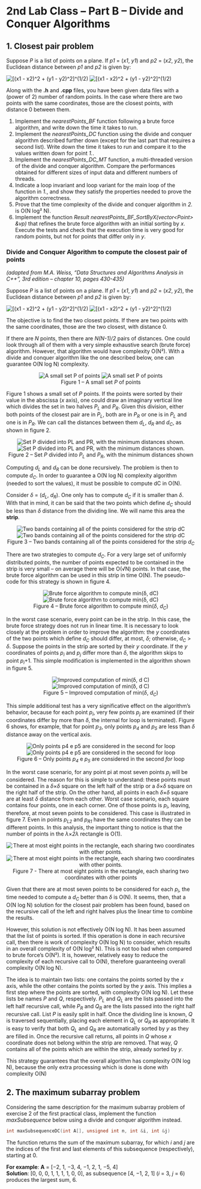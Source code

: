 # 2nd Lab Class – Part B – Divide and Conquer Algorithms

## 1. Closest pair problem

Suppose *P* is a list of points on a plane.
If *p1* = (*x1*, *y1*) and *p2* = (*x2*, *y2*), the Euclidean distance between *p1* and *p2* is given by:

![\[(x1 - x2)^2 + (y1 - y2)^2\]^(1/2)](https://render.githubusercontent.com/render/math?math={\displaystyle%20\left[%20\left%28%20x_1%20-%20x_2%20\right%29^2%20%2B%20\left%28%20y_1%20-%20y_2%20\right%29^2%20\right]^\frac{1}{2}%20}#gh-light-mode-only)
![\[(x1 - x2)^2 + (y1 - y2)^2\]^(1/2)](https://render.githubusercontent.com/render/math?math={\displaystyle\color{white}%20\left[%20\left%28%20x_1%20-%20x_2%20\right%29^2%20%2B%20\left%28%20y_1%20-%20y_2%20\right%29^2%20\right]^\frac{1}{2}%20}#gh-dark-mode-only)

Along with the **.h** and **.cpp** files, you have been given data files with a (power of 2) number of random points.
In the case where there are two points with the same coordinates, those are the closest points, with distance 0 between them.

1. Implement the *nearestPoints_BF* function following a brute force algorithm, and write down the time it takes to run.
2. Implement the *nearestPoints_DC* function using the divide and conquer algorithm described further down (except for the last part that requires a second list).
   Write down the time it takes to run and compare it to the values written down for point *1.*.
3. Implement the *nearestPoints_DC_MT* function, a multi-threaded version of the divide and conquer algorithm.
   Compare the performances obtained for different sizes of input data and different numbers of threads.
4. Indicate a loop invariant and loop variant for the main loop of the function in *1.*, and show they satisfy the properties needed to prove the algorithm correctness.
5. Prove that the time complexity of the divide and conquer algorithm in *2.* is
O(N log² N).
6. Implement the function *Result nearestPoints_BF_SortByX(vector\<Point\> &vp)* that refines the brute force algorithm with an initial sorting by *x*.
   Execute the tests and check that the execution time is very good for random points, but not for points that differ only in *y*.

### Divide and Conquer Algorithm to compute the closest pair of points

*(adapted from M.A. Weiss, “Data Structures and Algorithms Analysis in C++”, 3rd edition – chapter 10, pages 430-435)*

Suppose *P* is a list of points on a plane.
If *p1* = (*x1*, *y1*) and *p2* = (*x2*, *y2*), the Euclidean distance between *p1* and *p2* is given by:

![\[(x1 - x2)^2 + (y1 - y2)^2\]^(1/2)](https://render.githubusercontent.com/render/math?math={\displaystyle%20\left[%20\left%28%20x_1%20-%20x_2%20\right%29^2%20%2B%20\left%28%20y_1%20-%20y_2%20\right%29^2%20\right]^\frac{1}{2}%20}#gh-light-mode-only)
![\[(x1 - x2)^2 + (y1 - y2)^2\]^(1/2)](https://render.githubusercontent.com/render/math?math={\displaystyle\color{white}%20\left[%20\left%28%20x_1%20-%20x_2%20\right%29^2%20%2B%20\left%28%20y_1%20-%20y_2%20\right%29^2%20\right]^\frac{1}{2}%20}#gh-dark-mode-only)

The objective is to find the two closest points.
If there are two points with the same coordinates, those are the two closest, with distance 0.

If there are *N* points, then there are *N(N-1)/2* pairs of distances.
One could look through all of them with a very simple exhaustive search (brute force) algorithm.
However, that algorithm would have complexity O(N²).
With a divide and conquer algorithm like the one described below, one can guarantee O(N log N) complexity.

<p align="center">
    <img src="images/figure1-light.png#gh-light-mode-only" alt="A small set P of points">
    <img src="images/figure1-dark.png#gh-dark-mode-only" alt="A small set P of points">
    <br>
    Figure 1 – A small set <em>P</em> of points
</p>

Figure 1 shows a small set of *P* points.
If the points were sorted by their value in the abscissa (*x* axis), one could draw an imaginary vertical line which divides the set in two halves <em>P<sub>L</sub></em> and <em>P<sub>R</sub></em>.
Given this division, either both points of the closest pair are in <em>P<sub>L</sub></em>, both are in <em>P<sub>R</sub></em> or one is in <em>P<sub>L</sub></em> and one is in <em>P<sub>R</sub></em>.
We can call the distances between them <em>d<sub>L</sub></em>, <em>d<sub>R</sub></em> and <em>d<sub>C</sub></em>, as shown in figure 2.

<p align="center">
    <img src="images/figure2-light.png#gh-light-mode-only" alt="Set P divided into PL and PR, with the minimum distances shown.">
    <img src="images/figure2-dark.png#gh-dark-mode-only" alt="Set P divided into PL and PR, with the minimum distances shown.">
<br>
    Figure 2 – Set <em>P</em> divided into <em>P<sub>L</sub></em> and <em>P<sub>R</sub></em>, with the minimum distances shown
</p>

Computing <em>d<sub>L</sub></em> and <em>d<sub>R</sub></em> can be done recursively.
The problem is then to compute <em>d<sub>C</sub></em>.
In order to guarantee a O(N log N) complexity algorithm (needed to sort the values), it must be possible to compute dC in O(N).

Consider *δ* = (<em>d<sub>L</sub></em>, <em>d<sub>R</sub></em>).
One only has to compute <em>d<sub>C</sub></em> if it is smaller than *δ*.
With that in mind, it can be said that the two points which define <em>d<sub>C</sub></em> should be less than *δ* distance from the dividing line.
We will name this area the **strip**.

<p align="center">
    <img src="images/figure3-light.png#gh-light-mode-only" alt="Two bands containing all of the points considered for the strip dC">
    <img src="images/figure3-dark.png#gh-dark-mode-only" alt="Two bands containing all of the points considered for the strip dC">
<br>
    Figure 3 – Two bands containing all of the points considered for the strip <em>d<sub>C</sub></em>
</p>

There are two strategies to compute <em>d<sub>C</sub></em>.
For a very large set of uniformly distributed points, the number of points expected to be contained in the strip is very small – on average there will be O(√N) points.
In that case, the brute force algorithm can be used in this strip in time O(N).
The pseudo-code for this strategy is shown in figure 4.

<p align="center">
    <img src="images/figure4-light.png#gh-light-mode-only" alt="Brute force algorithm to compute min(δ, dC)">
    <img src="images/figure4-dark.png#gh-dark-mode-only" alt="Brute force algorithm to compute min(δ, dC)">
<br>
    Figure 4 – Brute force algorithm to compute min(<em>δ</em>, <em>d<sub>C</sub></em>)
</p>

In the worst case scenario, every point can be in the strip.
In this case, the brute force strategy does not run in linear time.
It is necessary to look closely at the problem in order to improve the algorithm: the *y* coordinates of the two points which define <em>d<sub>C</sub></em> should differ, at most, *δ*; otherwise, <em>d<sub>C</sub></em> \> *δ*.
Suppose the points in the strip are sorted by their *y* coordinate.
If the *y* coordinates of points <em>p<sub>i</sub></em> and <em>p<sub>j</sub></em> differ more than *δ*, the algorithm skips to point <em>p<sub>i</sub></em>+1.
This simple modification is implemented in the algorithm shown in figure 5.

<p align="center">
    <img src="images/figure5-light.png#gh-light-mode-only" alt="Improved computation of min(δ, d C)">
    <img src="images/figure5-dark.png#gh-dark-mode-only" alt="Improved computation of min(δ, d C)">
<br>
    Figure 5 – Improved computation of min(<em>δ</em>, <em>d<sub>C</sub></em>)
</p>

This simple additional test has a very significative effect on the algorithm’s behavior, because for each point <em>p<sub>i</sub></em>, very few points <em>p<sub>j</sub></em> are examined (if their coordinates differ by more than *δ*, the internal for loop is terminated).
Figure 6 shows, for example, that for point <em>p<sub>3</sub></em>, only points <em>p<sub>4</sub></em> and <em>p<sub>5</sub></em> are less than *δ* distance away on the vertical axis.

<p align="center">
    <img src="images/figure6-light.png#gh-light-mode-only" alt="Only points p4 e p5 are considered in the second for loop">
    <img src="images/figure6-dark.png#gh-dark-mode-only" alt="Only points p4 e p5 are considered in the second for loop">
<br>
    Figure 6 – Only points <em>p<sub>4</sub></em> e <em>p<sub>5</sub></em> are considered in the second <em>for</em> loop
</p>

In the worst case scenario, for any point pi at most seven points <em>p<sub>j</sub></em> will be considered.
The reason for this is simple to understand: these points must be contained in a *δ*×*δ* square on the left half of the strip or a *δ*×*δ* square on the right half of the strip.
On the other hand, all points in each *δ*×*δ* square are at least *δ* distance from each other.
Worst case scenario, each square contains four points, one in each corner.
One of those points is <em>p<sub>i</sub></em>, leaving, therefore, at most seven points to be considered.
This case is illustrated in figure 7.
Even in points <em>p<sub>L2</sub></em> and <em>p<sub>R1</sub></em> have the same coordinates they can be different points.
In this analysis, the important thing to notice is that the number of points in the *λ*×*2λ* rectangle is O(1).

<p align="center">
    <img src="images/figure7-light.png#gh-light-mode-only" alt="There at most eight points in the rectangle, each sharing two coordinates with other points.">
    <img src="images/figure7-dark.png#gh-dark-mode-only" alt="There at most eight points in the rectangle, each sharing two coordinates with other points.">
<br>
    Figure 7 - There at most eight points in the rectangle, each sharing two coordinates with other points
</p>

Given that there are at most seven points to be considered for each <em>p<sub>i</sub></em>, the time needed to compute a <em>d<sub>C</sub></em> better than *δ* is O(N).
It seems, then, that a O(N log N) solution for the closest pair problem has been found, based on the recursive call of the left and right halves plus the linear time to combine the results.

However, this solution is not effectively O(N log N).
It has been assumed that the list of points is sorted.
If this operation is done in each recursive call, then there is work of complexity O(N log N) to consider, which results in an overall complexity of O(N log² N).
This is not too bad when compared to brute force’s O(N²).
It is, however, relatively easy to reduce the complexity of each recursive call to O(N), therefore guaranteeing overall complexity O(N log N).

The idea is to maintain two lists: one contains the points sorted by the *x* axis, while the other contains the points sorted by the *y* axis.
This implies a first step where the points are sorted, with complexity O(N log N).
Let these lists be names *P* and *Q*, respectively.
<em>P<sub>L</sub></em> and <em>Q<sub>L</sub></em> are the lists passed into the left half recursive call, while <em>P<sub>R</sub></em> and <em>Q<sub>R</sub></em> are the lists passed into the right half recursive call.
List *P* is easily split in half.
Once the dividing line is known, *Q* is traversed sequentially, placing each element in <em>Q<sub>L</sub></em> or <em>Q<sub>R</sub></em> as appropriate.
It is easy to verify that both <em>Q<sub>L</sub></em> and <em>Q<sub>R</sub></em> are automatically sorted by *y* as they are filled in.
Once the recursive call returns, all points in *Q* whose *x* coordinate does not belong within the strip are removed.
That way, *Q* contains all of the points which are within the strip, already sorted by *y*.

This strategy guarantees that the overall algorithm has complexity O(N log N), because the only extra processing which is done is done with complexity O(N)

## 2. The maximum subarray problem

Considering the same description for the maximum subarray problem of exercise 2 of the first practical class, implement the function *maxSubsequence* below using a divide and conquer algorithm instead.

```cpp
int maxSubsequenceDC(int A[], unsigned int n, int &i, int &j)
```

The function returns the sum of the maximum subarray, for which *i* and *j* are the indices of the first and last elements of this subsequence (respectively), starting at 0.

**For example**: **A** = [−2, 1, −3, 4, −1, 2, 1, −5, 4]\
**Solution**: [0, 0, 0, 1, 1, 1, 1, 0, 0], as subsequence [4, −1, 2, 1] (*i* = 3, *j* = 6) produces the largest sum, 6.
